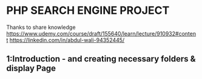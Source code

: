 # PHP SEARCH ENGINE PROJECT

Thanks to share knowledge
https://www.udemy.com/course/draft/155640/learn/lecture/910932#content
https://linkedin.com/in/abdul-wali-94352445/

## 1:Introduction - and creating necessary folders & display Page

